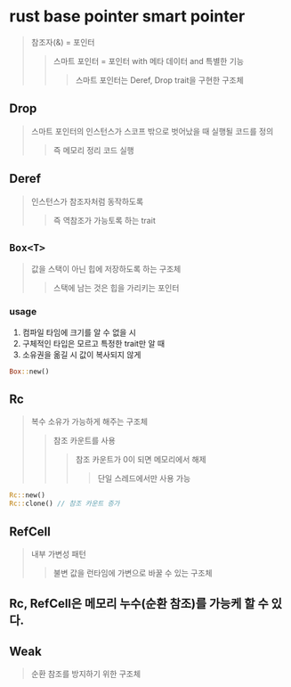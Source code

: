 # rust base pointer smart pointer

> 참조자(&) = 포인터
>
> > 스마트 포인터 = 포인터 with 메타 데이터 and 특별한 기능
> >
> > > 스마트 포인터는 Deref, Drop trait을 구현한 구조체

## Drop

> 스마트 포인터의 인스턴스가 스코프 밖으로 벗어났을 때 실행될 코드를 정의
>
> > 즉 메모리 정리 코드 실행

## Deref

> 인스턴스가 참조자처럼 동작하도록
>
> > 즉 역참조가 가능토록 하는 trait

## `Box<T>`

> 값을 스택이 아닌 힙에 저장하도록 하는 구조체
>
> > 스택에 남는 것은 힙을 가리키는 포인터

### usage

1. 컴파일 타임에 크기를 알 수 없을 시
2. 구체적인 타입은 모르고 특정한 trait만 알 때
3. 소유권을 옮길 시 값이 복사되지 않게

```rs
Box::new()
```

## Rc

> 복수 소유가 가능하게 해주는 구조체
>
> > 참조 카운트를 사용
> >
> > > 참조 카운트가 0이 되면 메모리에서 해제
> > >
> > > > 단일 스레드에서만 사용 가능

```rs
Rc::new()
Rc::clone() // 참조 카운트 증가
```

## RefCell

> 내부 가변성 패턴
>
> > 불변 값을 런타임에 가변으로 바꿀 수 있는 구조체

## Rc, RefCell은 메모리 누수(순환 참조)를 가능케 할 수 있다.

## Weak

> 순환 참조를 방지하기 위한 구조체

